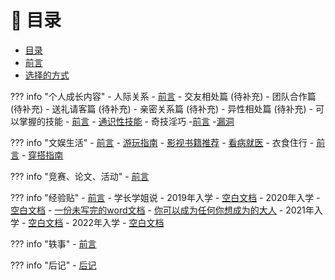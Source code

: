 # 📖 目录
- [目录](index.md)
- [前言](前言.md)
- [选择的方式](测试说明.md)


??? info "个人成长内容"
    - 人际关系
        - [前言](个人成长内容/人际关系/index.md)
        - 交友相处篇 (待补充)
        - 团队合作篇 (待补充)
        - 送礼请客篇 (待补充)
        - 亲密关系篇 (待补充)
        - 异性相处篇 (待补充)
    - 可以掌握的技能
        - [前言](个人成长内容/可以掌握的技能/index.md)
        - [通识性技能](个人成长内容/可以掌握的技能/通识性技能.md)
        - 奇技淫巧
            -[前言](个人成长内容/可以掌握的技能/奇技淫巧/index.md)
            -[漏洞](个人成长内容/可以掌握的技能/奇技淫巧/部分漏洞.md)


??? info "文娱生活"
    - [前言](文娱生活/index.md)
    - [游玩指南](文娱生活/游玩指南.md)
    - [影视书籍推荐](文娱生活/影视书籍推荐.md)
    - [看病就医](文娱生活/看病就医篇.md)
    - 衣食住行
        - [前言](文娱生活/衣食住行篇/index.md)
        - [穿搭指南](文娱生活/衣食住行篇/穿搭指南.md)

??? info "竞赛、论文、活动"
    - [前言](竞赛、论文、活动/index.md)

??? info "经验贴"
    - [前言](经验贴/收集说明.md)
    - 学长学姐说
        - 2019年入学
            - [空白文档](经验贴/学长学姐说/2019年入学/空白文档.md)
        - 2020年入学
            - [空白文档](经验贴/学长学姐说/2020年入学/空白文档.md)
            - [一份未写完的word文档](经验贴/学长学姐说/2020年入学/乱言.md)
            - [你可以成为任何你想成为的大人](经验贴/学长学姐说/2020年入学/做你想做.md)
        - 2021年入学
            - [空白文档](经验贴/学长学姐说/2021年入学/空白文档.md)
        - 2022年入学
            - [空白文档](经验贴/学长学姐说/2022年入学/空白文档.md)

??? info "轶事"
      - [前言](轶事/index.md)

??? info "后记"
    - [后记](后记.md)


